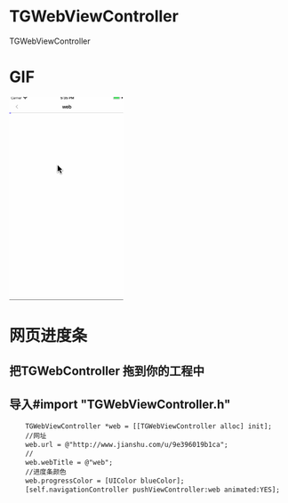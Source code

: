 # TGWebViewController
TGWebViewController
# GIF
![TGWebViewController](GIF/ScreenImage.gif "TGWebViewController")
# 网页进度条
## 把TGWebController 拖到你的工程中 
## 导入#import "TGWebViewController.h"
```
    TGWebViewController *web = [[TGWebViewController alloc] init];
    //网址
    web.url = @"http://www.jianshu.com/u/9e396019b1ca";
    //
    web.webTitle = @"web";
    //进度条颜色
    web.progressColor = [UIColor blueColor];
    [self.navigationController pushViewController:web animated:YES];
 ```  
 
 
 
